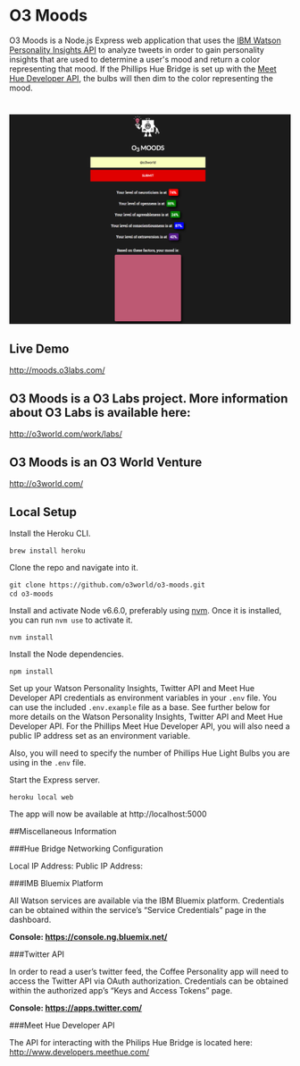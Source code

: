 # O3 Moods

O3 Moods is a Node.js Express web application that uses the [IBM Watson Personality Insights API](https://www.ibm.com/watson/developercloud/personality-insights.html) to analyze tweets in order to gain personality insights that are used to determine a user's mood and return a color representing that mood. If the Phillips Hue Bridge is set up with the [Meet Hue Developer API](http://www.developers.meethue.com/), the bulbs will then dim to the color representing the mood.

#
![screenshot of project main page](/public/images/demo-screenshot.jpg)

## Live Demo

http://moods.o3labs.com/

## O3 Moods is a O3 Labs project. More information about O3 Labs is available here:

http://o3world.com/work/labs/

## O3 Moods is an O3 World Venture

http://o3world.com/

## Local Setup

Install the Heroku CLI.

```
brew install heroku
```

Clone the repo and navigate into it.

```
git clone https://github.com/o3world/o3-moods.git
cd o3-moods
```

Install and activate Node v6.6.0, preferably using [nvm](https://github.com/creationix/nvm). Once it is installed, you can run `nvm use` to activate it.

```
nvm install
```

Install the Node dependencies.

```
npm install
```

Set up your Watson Personality Insights, Twitter API and Meet Hue Developer API credentials as environment variables in your `.env` file. You can use the included `.env.example` file as a base. See further below for more details on the Watson Personality Insights, Twitter API and Meet Hue Developer API. For the Phillips Meet Hue Developer API, you will also need a public IP address set as an environment variable.

Also, you will need to specify the number of Phillips Hue Light Bulbs you are using in the `.env` file.

Start the Express server.

```
heroku local web
```

The app will now be available at http://localhost:5000

##Miscellaneous Information

###Hue Bridge Networking Configuration

Local IP Address: <Local IP Address>
Public IP Address: <Public IP Address>

###IMB Bluemix Platform

All Watson services are available via the IBM Bluemix platform. Credentials can be obtained within the service’s “Service Credentials” page in the dashboard.

**Console: https://console.ng.bluemix.net/**

###Twitter API

In order to read a user’s twitter feed, the Coffee Personality app will need to access the Twitter API via OAuth authorization. Credentials can be obtained within the authorized app’s “Keys and Access Tokens” page.

**Console: https://apps.twitter.com/**

###Meet Hue Developer API

The API for interacting with the Philips Hue Bridge is located here:
http://www.developers.meethue.com/
